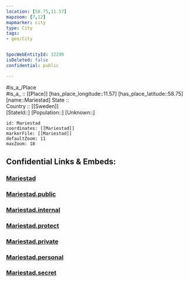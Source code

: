 ```yaml
---
location: [58.75,11.57] 
mapzoom: [7,12] 
mapmarker: city 
type: City
tags:
- geo/City


SpocWebEntityId: 32299
isDeleted: false
confidential: public

---
```

#is_a_/Place  
#is_a_ :: [[Place]] 
[has_place_longitude::11.57] 
[has_place_latitude::58.75] 
[name::Mariestad] 
State ::  
Country :: [[Sweden]]  
[StateId::] 
[Population::] 
[Unknown::] 


```leaflet
id: Mariestad
coordinates: [[Mariestad]] 
markerFile: [[Mariestad]] 
defaultZoom: 11 
maxZoom: 18
```


## Confidential Links & Embeds: 

### [Mariestad](/_Standards/Earth/Continent/Europe/Europe~North/Sweden/Provinces~Sweden/Västra_Götaland/City/Mariestad.md) 

### [Mariestad.public](/_public/Earth/Continent/Europe/Europe~North/Sweden/Provinces~Sweden/Västra_Götaland/City/Mariestad.public.md) 

### [Mariestad.internal](/_internal/Earth/Continent/Europe/Europe~North/Sweden/Provinces~Sweden/Västra_Götaland/City/Mariestad.internal.md) 

### [Mariestad.protect](/_protect/Earth/Continent/Europe/Europe~North/Sweden/Provinces~Sweden/Västra_Götaland/City/Mariestad.protect.md) 

### [Mariestad.private](/_private/Earth/Continent/Europe/Europe~North/Sweden/Provinces~Sweden/Västra_Götaland/City/Mariestad.private.md) 

### [Mariestad.personal](/_personal/Earth/Continent/Europe/Europe~North/Sweden/Provinces~Sweden/Västra_Götaland/City/Mariestad.personal.md) 

### [Mariestad.secret](/_secret/Earth/Continent/Europe/Europe~North/Sweden/Provinces~Sweden/Västra_Götaland/City/Mariestad.secret.md)

